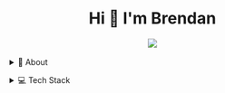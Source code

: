 <h1 align="center">Hi 👋 I'm Brendan </h1> 

<!-- social/contact -->
<p align="center">
<a href="https://www.linkedin.com/in/brendan-andresen/"><img src="https://img.shields.io/badge/Brendan%20Andresen-blue?logo=linkedin"></a>
</p>
   


<!-- About Section -->
<details>
  <summary>🧑 About</summary>
  <p>
     <img align="right" width="200" src="https://github.com/BAndresen/BAndresen/blob/main/assets/teaching.png" alt="Brendan Andresen"/>
  </p>
<blockquote>
   <p>
In 2023, driven by a growing interest in technology, I transitioned from my role at UBC to pursue an education in software development. I founded Scuba Technology, a company specializing in web development services for scuba diving businesses. My goal is to leverage my extensive diving experience and technological expertise to provide value to the diving community. In addition, I actively develop open-source software for the dive community, including the Instructor Assistant, a free tool to help PADI Instructors complete course paperwork efficiently.
</p><p>
My career began as a Dive Shop Manager at Canada’s Oldest Diving Club, located on the University of British Columbia (UBC) campus. Over 14 years, I managed annual budgets, drove both e-commerce and in-person sales, and organized course logistics. Additionally, I served as a PADI Scuba Diving Instructor, certifying hundreds of students and achieving the highest rank of PADI Course Director. As a Course Director, I focused on professional development, conducting Instructor Development Courses at UBC for 10 years with a 100% candidate pass rate on the PADI Instructor Exam.

</blockquote>
</details>
</p>

<details>
  <summary>💻 Tech Stack</summary>

| **Category** | **Technologies** |
| - | - |
**Frontend** | [![React](https://img.shields.io/static/v1?label=&message=React&color=61DAFB&logo=react&logoColor=FFFFFF)](https://reactjs.org/)
**Core** | [![JavaScript](https://img.shields.io/static/v1?label=&message=JavaScript&color=F7DF1E&logo=javascript&logoColor=FFFFFF)](https://www.javascript.com/)  [![Python](https://img.shields.io/static/v1?label=&message=Python&color=3C78A9&logo=python&logoColor=FFFFFF)](https://www.python.org/) [![Node.js](https://img.shields.io/static/v1?label=&message=Node.js&color=339933&logo=nodedotjs&logoColor=FFFFFF)](https://nodejs.org/)
**Cloud** | ![AWS](https://img.shields.io/badge/AWS-ff9900?logo=amazon&logoColor=white&labelColor=ff9900)
**Web** | ![Django](https://img.shields.io/badge/Django-092e20?logo=Django&logoColor=white&labelColor=092e20) ![Nginx](https://img.shields.io/badge/Nginx-0e9748?logo=nginx&logoColor=white&labelColor=0e9748)
**Build and Release** | ![NSIS](https://img.shields.io/badge/NSIS-f0453f?logo=NSIS&logoColor=white&labelColor=f0453f) ![Github Actions](https://img.shields.io/badge/GitHub%20Actions-2088ff?logo=github%20actions&logoColor=white&labelColor=2088ff)
**Database** | ![Sqlite](https://img.shields.io/badge/SQlite-1686ce?logo=sqlite&logoColor=white&labelColor=1686ce) ![MySQL](https://img.shields.io/badge/MySQL-e48e00?logo=mysql&logoColor=white&labelColor=e48e00)
**Testing** |[![Selenium](https://img.shields.io/static/v1?label=&message=Selenium&color=43B02A&logo=selenium&logoColor=FFFFFF)](https://www.selenium.dev/)
**Editors** | ![Pycharm](https://img.shields.io/badge/PyCharm-21d789?logo=pycharm&logoColor=white&labelColor=21d789) [![VS Code](https://img.shields.io/static/v1?label=&message=VS%20Code&color=25aef2&logo=visualstudiocode&logoColor=FFFFFF)](https://code.visualstudio.com/)


  
</details>

